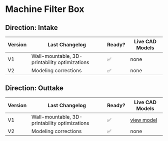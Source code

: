 # Machine Filter Box

## Direction: Intake

| Version | Last Changelog | Ready? | Live CAD Models |
| ------- | -------------- | ------ | --------------- |
| V1 | Wall-mountable, 3D-printability optimizations | ✅ | none
| V2 | Modeling corrections | ✅ | none

## Direction: Outtake

| Version | Last Changelog | Ready? | Live CAD Models |
| ------- | -------------- | ------ | --------------- |
| V1 | Wall-mountable, 3D-printability optimizations | ✅ | [view model](https://a360.co/2Utff87)
| V2 | Modeling corrections | ✅ | none
